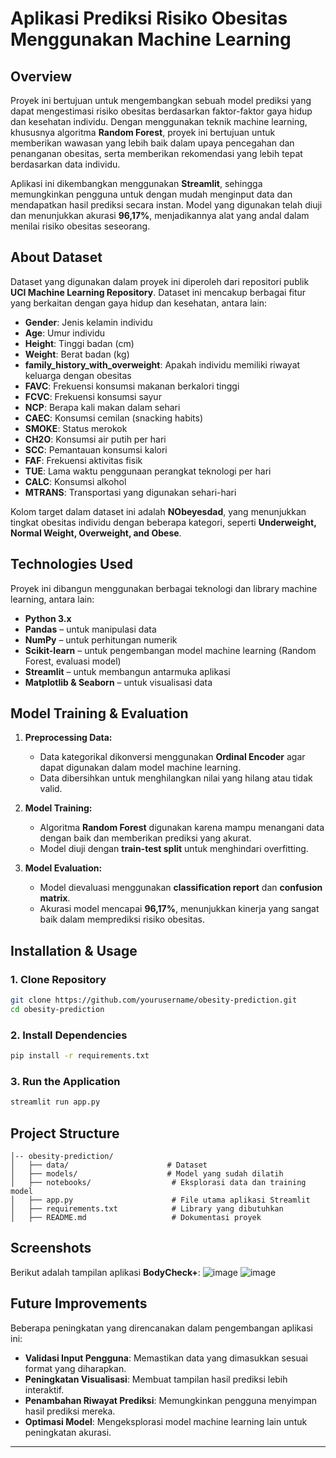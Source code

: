 # **Aplikasi Prediksi Risiko Obesitas Menggunakan Machine Learning**

## **Overview**
Proyek ini bertujuan untuk mengembangkan sebuah model prediksi yang dapat mengestimasi risiko obesitas berdasarkan faktor-faktor gaya hidup dan kesehatan individu. Dengan menggunakan teknik machine learning, khususnya algoritma **Random Forest**, proyek ini bertujuan untuk memberikan wawasan yang lebih baik dalam upaya pencegahan dan penanganan obesitas, serta memberikan rekomendasi yang lebih tepat berdasarkan data individu.

Aplikasi ini dikembangkan menggunakan **Streamlit**, sehingga memungkinkan pengguna untuk dengan mudah menginput data dan mendapatkan hasil prediksi secara instan. Model yang digunakan telah diuji dan menunjukkan akurasi **96,17%**, menjadikannya alat yang andal dalam menilai risiko obesitas seseorang.

## **About Dataset**
Dataset yang digunakan dalam proyek ini diperoleh dari repositori publik **UCI Machine Learning Repository**. Dataset ini mencakup berbagai fitur yang berkaitan dengan gaya hidup dan kesehatan, antara lain:

- **Gender**: Jenis kelamin individu
- **Age**: Umur individu
- **Height**: Tinggi badan (cm)
- **Weight**: Berat badan (kg)
- **family_history_with_overweight**: Apakah individu memiliki riwayat keluarga dengan obesitas
- **FAVC**: Frekuensi konsumsi makanan berkalori tinggi
- **FCVC**: Frekuensi konsumsi sayur
- **NCP**: Berapa kali makan dalam sehari
- **CAEC**: Konsumsi cemilan (snacking habits)
- **SMOKE**: Status merokok
- **CH2O**: Konsumsi air putih per hari
- **SCC**: Pemantauan konsumsi kalori
- **FAF**: Frekuensi aktivitas fisik
- **TUE**: Lama waktu penggunaan perangkat teknologi per hari
- **CALC**: Konsumsi alkohol
- **MTRANS**: Transportasi yang digunakan sehari-hari

Kolom target dalam dataset ini adalah **NObeyesdad**, yang menunjukkan tingkat obesitas individu dengan beberapa kategori, seperti **Underweight, Normal Weight, Overweight, and Obese**.

## **Technologies Used**
Proyek ini dibangun menggunakan berbagai teknologi dan library machine learning, antara lain:
- **Python 3.x**
- **Pandas** – untuk manipulasi data
- **NumPy** – untuk perhitungan numerik
- **Scikit-learn** – untuk pengembangan model machine learning (Random Forest, evaluasi model)
- **Streamlit** – untuk membangun antarmuka aplikasi
- **Matplotlib & Seaborn** – untuk visualisasi data

## **Model Training & Evaluation**
1. **Preprocessing Data:**
   - Data kategorikal dikonversi menggunakan **Ordinal Encoder** agar dapat digunakan dalam model machine learning.
   - Data dibersihkan untuk menghilangkan nilai yang hilang atau tidak valid.

2. **Model Training:**
   - Algoritma **Random Forest** digunakan karena mampu menangani data dengan baik dan memberikan prediksi yang akurat.
   - Model diuji dengan **train-test split** untuk menghindari overfitting.

3. **Model Evaluation:**
   - Model dievaluasi menggunakan **classification report** dan **confusion matrix**.
   - Akurasi model mencapai **96,17%**, menunjukkan kinerja yang sangat baik dalam memprediksi risiko obesitas.

## **Installation & Usage**
### **1. Clone Repository**
```bash
git clone https://github.com/yourusername/obesity-prediction.git
cd obesity-prediction
```

### **2. Install Dependencies**
```bash
pip install -r requirements.txt
```

### **3. Run the Application**
```bash
streamlit run app.py
```

## **Project Structure**
```
│-- obesity-prediction/
│   ├── data/                      # Dataset
│   ├── models/                    # Model yang sudah dilatih
│   ├── notebooks/                  # Eksplorasi data dan training model
│   ├── app.py                      # File utama aplikasi Streamlit
│   ├── requirements.txt            # Library yang dibutuhkan
│   ├── README.md                   # Dokumentasi proyek
```

## **Screenshots**
Berikut adalah tampilan aplikasi **BodyCheck+**:
![image](https://github.com/user-attachments/assets/7de02373-74a3-45be-b41f-8807a07dab72)
![image](https://github.com/user-attachments/assets/2b63ab4b-787f-424d-99fe-88a1a0434078)

## **Future Improvements**
Beberapa peningkatan yang direncanakan dalam pengembangan aplikasi ini:
- **Validasi Input Pengguna**: Memastikan data yang dimasukkan sesuai format yang diharapkan.
- **Peningkatan Visualisasi**: Membuat tampilan hasil prediksi lebih interaktif.
- **Penambahan Riwayat Prediksi**: Memungkinkan pengguna menyimpan hasil prediksi mereka.
- **Optimasi Model**: Mengeksplorasi model machine learning lain untuk peningkatan akurasi.


---
